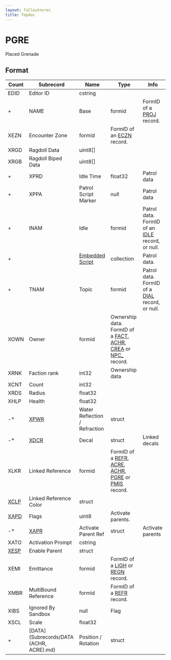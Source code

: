 ```yaml
---
layout: falloutnvrec
title: fopdoc
---
```

PGRE
====

Placed Grenade

## Format

Count | Subrecord | Name | Type | Info
------|-------|------|------|-----
 | EDID | Editor ID | cstring |
+ | NAME | Base | formid | FormID of a [PROJ](PROJ.md) record.
 | XEZN | Encounter Zone | formid | FormID of an [ECZN](ECZN.md) record.
 | XRGD | Ragdoll Data | uint8[] |
 | XRGB | Ragdoll Biped Data | uint8[] |
+ | XPRD | Idle Time | float32 | Patrol data
+ | XPPA | Patrol Script Marker | null | Patrol data
+ | INAM | Idle | formid | Patrol data. FormID of an [IDLE](IDLE.md) record, or null.
+ | | [Embedded Script](Subrecords/Script.md) | collection | Patrol data.
+ | TNAM | Topic | formid | Patrol data. FormID of a [DIAL](DIAL.md) record, or null.
 | XOWN | Owner | formid | Ownership data. FormID of a [FACT](FACT.md), [ACHR](ACHR.md), [CREA](CREA.md) or [NPC_](NPC_.md) record.
 | XRNK | Faction rank | int32 | Ownership data
 | XCNT | Count | int32 |
 | XRDS | Radius | float32 |
 | XHLP | Health | float32 |
-* | [XPWR](Subrecords/XPWR.md) | Water Reflection / Refraction | struct |
-* | [XDCR](Subrecords/XDCR.md) | Decal | struct | Linked decals
 | XLKR | Linked Reference | formid | FormID of a [REFR](REFR.md), [ACRE](ACRE.md), [ACHR](ACHR.md), [PGRE](PGRE.md) or [PMIS](PMIS.md) record.
 | [XCLP](Subrecords/XCLP.md) | Linked Reference Color | struct |
 | [XAPD](Subrecords/XAPD.md) | Flags | uint8 | Activate parents.
-*| [XAPR](Subrecords/XAPR.md) | Activate Parent Ref | struct | Activate parents
 | XATO | Activation Prompt | cstring |
 | [XESP](Subrecords/XESP.md) | Enable Parent | struct |
 | XEMI | Emittance | formid | FormID of a [LIGH](LIGH.md) or [REGN](REGN.md) record.
 | XMBR | MultiBound Reference | formid | FormID of a [REFR](REFR.md) record.
 | XIBS | Ignored By Sandbox | null | Flag
 | XSCL | Scale | float32 |
+ | [DATA](Subrecords/DATA (ACHR, ACRE).md) | Position / Rotation | struct |
